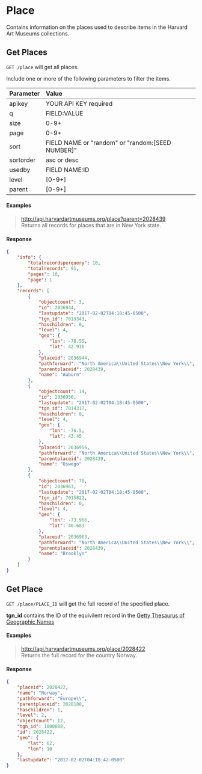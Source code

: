 # Place

Contains information on the places used to describe items in the Harvard Art Museums collections. 

## Get Places

`GET /place` will get all places.

Include one or more of the following parameters to filter the items.

| Parameter | Value |
| :--------- | :----- |
| apikey | YOUR API KEY required |
| q | FIELD:VALUE |
| size | 0-9+ |
| page | 0-9+ |
| sort | FIELD NAME or "random" or "random:[SEED NUMBER]" |
| sortorder | asc or desc |
| usedby | FIELD NAME:ID |
| level | [0-9+] |
| parent | [0-9+] |

#### Examples

> http://api.harvardartmuseums.org/place?parent=2028439  
> Returns all records for places that are in New York state.  

#### Response

```json
{
    "info": {
        "totalrecordsperquery": 10,
        "totalrecords": 91,
        "pages": 10,
        "page": 1
    },
    "records": [
        {
            "objectcount": 3,
            "id": 2036944,
            "lastupdate": "2017-02-02T04:18:45-0500",
            "tgn_id": 7013343,
            "haschildren": 0,
            "level": 4,
            "geo": {
                "lon": -76.55,
                "lat": 42.916
            },
            "placeid": 2036944,
            "pathforward": "North America\\United States\\New York\\",
            "parentplaceid": 2028439,
            "name": "Auburn"
        },
        {
            "objectcount": 14,
            "id": 2036956,
            "lastupdate": "2017-02-02T04:18:45-0500",
            "tgn_id": 7014317,
            "haschildren": 0,
            "level": 4,
            "geo": {
                "lon": -76.5,
                "lat": 43.45
            },
            "placeid": 2036956,
            "pathforward": "North America\\United States\\New York\\",
            "parentplaceid": 2028439,
            "name": "Oswego"
        },
        {
            "objectcount": 78,
            "id": 2036963,
            "lastupdate": "2017-02-02T04:18:45-0500",
            "tgn_id": 7015822,
            "haschildren": 0,
            "level": 4,
            "geo": {
                "lon": -73.966,
                "lat": 40.683
            },
            "placeid": 2036963,
            "pathforward": "North America\\United States\\New York\\",
            "parentplaceid": 2028439,
            "name": "Brooklyn"
        }
    ]
}
```

## Get Place

`GET /place/PLACE_ID` will get the full record of the specified place.

**tgn_id** contains the ID of the equivilent record in the [Getty Thesaurus of Geographic Names](http://www.getty.edu/research/tools/vocabularies/tgn/)

#### Examples

> http://api.harvardartmuseums.org/place/2028422  
> Returns the full record for the country Norway.  

#### Response

```json
{
    "placeid": 2028422,
    "name": "Norway",
    "pathforward": "Europe\\",
    "parentplaceid": 2028188,
    "haschildren": 1,
    "level": 2,
    "objectcount": 12,
    "tgn_id": 1000088,
    "id": 2028422,
    "geo": {
        "lat": 62,
        "lon": 10
    },
    "lastupdate": "2017-02-02T04:18:42-0500"
}
```